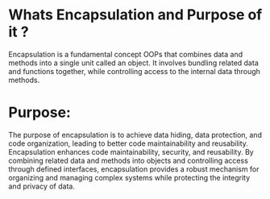 # Whats Encapsulation and Purpose of it ?

Encapsulation is a fundamental concept OOPs that combines data and methods into a single 
unit called an object. It involves bundling related data and functions together, while 
controlling access to the internal data through methods.

# Purpose:
The purpose of encapsulation is to achieve data hiding, data protection, and code organization, 
leading to better code maintainability and reusability.
Encapsulation enhances code maintainability, security, and reusability. By combining related 
data and methods into objects and controlling access through defined interfaces, encapsulation 
provides a robust mechanism for organizing and managing complex systems while protecting the 
integrity and privacy of data.